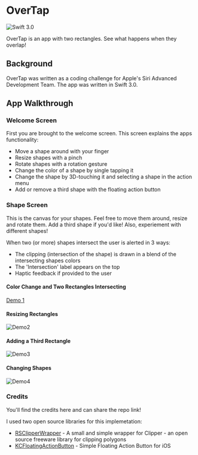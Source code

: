 # OverTap
![Swift 3.0](https://img.shields.io/badge/Swift-3.0-orange.svg)

OverTap is an app with two rectangles. See what happens when they overlap!

## Background

OverTap was written as a coding challenge for Apple's Siri Advanced Development Team. The app was written in Swift 3.0.

## App Walkthrough

### Welcome Screen

First you are brought to the welcome screen. This screen explains the apps functionality:

* Move a shape around with your finger
* Resize shapes with a pinch
* Rotate shapes with a rotation gesture
* Change the color of a shape by single tapping it
* Change the shape by 3D-touching it and selecting a shape in the action menu
* Add or remove a third shape with the floating action button 

### Shape Screen

This is the canvas for your shapes. Feel free to move them around, resize and rotate them. Add a third shape if you'd like! Also, experiement with different shapes! 

When two (or more) shapes intersect the user is alerted in 3 ways:

* The clipping (intersection of the shape) is drawn in a blend of the intersecting shapes colors
* The 'Intersection' label appears on the top
* Haptic feedback if provided to the user

#### Color Change and Two Rectangles Intersecting

[Demo 1](http://i.imgur.com/NXvUaxq.gifv)

#### Resizing Rectangles

![Demo2](http://github.com/williamcaruso/OverTap/tree/master/demos/demo2.gif)

#### Adding a Third Rectangle

![Demo3](http://github.com/williamcaruso/OverTap/tree/master/demos/demo3.gif)

#### Changing Shapes

![Demo4](http://github.com/williamcaruso/OverTap/tree/master/demos/demo4.gif)

### Credits

You'll find the credits  here and can share the repo link!

I used two open source libraries for this implemetation:

* [RSClipperWrapper](https://github.com/rusty1s/RSClipperWrapper) - A small and simple wrapper for Clipper - an open source freeware library for clipping polygons
* [KCFloatingActionButton](https://github.com/kciter/KCFloatingActionButton) - Simple Floating Action Button for iOS

